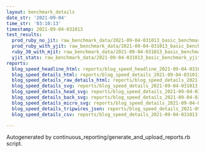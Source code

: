 ```yaml
---
layout: benchmark_details
date_str: '2021-09-04'
time_str: '03:10:13'
timestamp: 2021-09-04-031013
test_results:
  prod_ruby_no_jit: raw_benchmark_data/2021-09-04-031013_basic_benchmark_prod_ruby_no_jit.json
  prod_ruby_with_yjit: raw_benchmark_data/2021-09-04-031013_basic_benchmark_prod_ruby_with_yjit.json
  ruby_30_with_mjit: raw_benchmark_data/2021-09-04-031013_basic_benchmark_ruby_30_with_mjit.json
  yjit_stats: raw_benchmark_data/2021-09-04-031013_basic_benchmark_yjit_stats.json
reports:
  blog_speed_headline_html: reports/blog_speed_headline_2021-09-04-031013.html
  blog_speed_details_html: reports/blog_speed_details_2021-09-04-031013.html
  blog_speed_details_raw_details_html: reports/blog_speed_details_2021-09-04-031013.raw_details.html
  blog_speed_details_svg: reports/blog_speed_details_2021-09-04-031013.svg
  blog_speed_details_head_svg: reports/blog_speed_details_2021-09-04-031013.head.svg
  blog_speed_details_back_svg: reports/blog_speed_details_2021-09-04-031013.back.svg
  blog_speed_details_micro_svg: reports/blog_speed_details_2021-09-04-031013.micro.svg
  blog_speed_details_tripwires_json: reports/blog_speed_details_2021-09-04-031013.tripwires.json
  blog_speed_details_csv: reports/blog_speed_details_2021-09-04-031013.csv

---
```

Autogenerated by continuous_reporting/generate_and_upload_reports.rb script.
